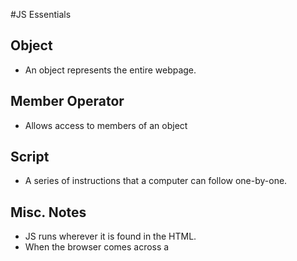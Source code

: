 #JS Essentials

## Object
  - An object represents the entire webpage.

## Member Operator
  - Allows access to members of an object 
  

## Script
  - A series of instructions that a computer can follow one-by-one.


## Misc. Notes
  - JS runs wherever it is found in the HTML.
  - When the browser comes across a <script> element, it stops to load the script and then it checks to see if it needs to do anything.

## Tips on how to write a script for a web page.
  - Keep JS code in its own JS file. JS files are text files that have the .JS extension
  - The HTML <script> element is used in HTML pages to tell the browser to load the JS file.
  - If you view the source code in the browser, the JS will not have changed the HTML, because the script works with the model of the web page that the browser has created.
